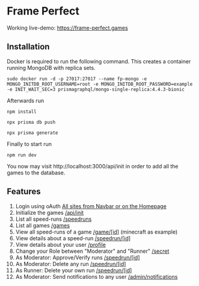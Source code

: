 # Frame Perfect
Working live-demo: https://frame-perfect.games
## Installation
Docker is required to run the following command. This creates a container running MongoDB with replica sets.
```
sudo docker run -d -p 27017:27017 --name fp-mongo -e MONGO_INITDB_ROOT_USERNAME=root -e MONGO_INITDB_ROOT_PASSWORD=example -e INIT_WAIT_SEC=3 prismagraphql/mongo-single-replica:4.4.3-bionic
```

Afterwards run 
```
npm install
```
```
npx prisma db push
```
```
npx prisma generate
```

Finally to start run 
```
npm run dev
```
You now may visit http://localhost:3000/api/init in order to add all the games to the database.
## Features
1. Login using oAuth [All sites from Navbar or on the Homepage](http://localhost:3000/)
2. Initialize the games [/api/init](http://localhost:3000/api/init)
3. List all speed-runs [/speedruns](http://localhost:3000/speedruns)
4. List all games [/games](http://localhost:3000/games)
5. View all speed-runs of a game [/game/[id]](http://localhost:3000/game/minecraft) (minecraft as example)
6. View details about a speed-run [/speedrun/[id]](http://localhost:3000/speedrun/)
7. View details about your user [/profile](http://localhost:3000/profile)
8. Change your Role between "Moderator" and "Runner" [/secret](http://localhost:3000/secret)
9. As Moderator: Approve/Verify runs [/speedrun/[id]](http://localhost:3000/speedrun/)
10. As Moderator: Delete any run [/speedrun/[id]](http://localhost:3000/speedrun/)
11. As Runner: Delete your own run [/speedrun/[id]](http://localhost:3000/speedrun/)
12. As Moderator: Send notifications to any user [/admin/notifications](http://localhost:3000/admin/notifications/)